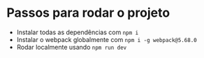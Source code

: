 # Passos para rodar o projeto

- Instalar todas as dependências com `npm i`
- Instalar o webpack globalmente com `npm i -g webpack@5.68.0`
- Rodar localmente usando `npm run dev`